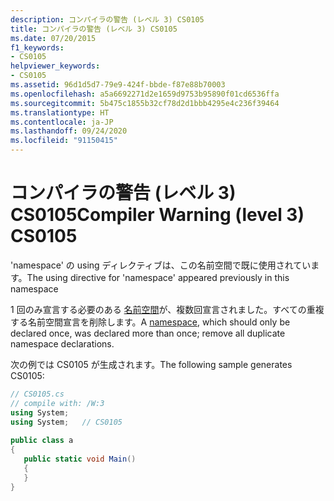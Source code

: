 ```yaml
---
description: コンパイラの警告 (レベル 3) CS0105
title: コンパイラの警告 (レベル 3) CS0105
ms.date: 07/20/2015
f1_keywords:
- CS0105
helpviewer_keywords:
- CS0105
ms.assetid: 96d1d5d7-79e9-424f-bbde-f87e88b70003
ms.openlocfilehash: a5a6692271d2e1659d9753b95890f01cd6536ffa
ms.sourcegitcommit: 5b475c1855b32cf78d2d1bbb4295e4c236f39464
ms.translationtype: HT
ms.contentlocale: ja-JP
ms.lasthandoff: 09/24/2020
ms.locfileid: "91150415"
---
```

# <a name="compiler-warning-level-3-cs0105"></a><span data-ttu-id="05cca-103">コンパイラの警告 (レベル 3) CS0105</span><span class="sxs-lookup"><span data-stu-id="05cca-103">Compiler Warning (level 3) CS0105</span></span>

<span data-ttu-id="05cca-104">'namespace' の using ディレクティブは、この名前空間で既に使用されています。</span><span class="sxs-lookup"><span data-stu-id="05cca-104">The using directive for 'namespace' appeared previously in this namespace</span></span>  
  
 <span data-ttu-id="05cca-105">1 回のみ宣言する必要のある [名前空間](../language-reference/keywords/namespace.md)が、複数回宣言されました。すべての重複する名前空間宣言を削除します。</span><span class="sxs-lookup"><span data-stu-id="05cca-105">A [namespace](../language-reference/keywords/namespace.md), which should only be declared once, was declared more than once; remove all duplicate namespace declarations.</span></span>  
  
 <span data-ttu-id="05cca-106">次の例では CS0105 が生成されます。</span><span class="sxs-lookup"><span data-stu-id="05cca-106">The following sample generates CS0105:</span></span>  
  
```csharp  
// CS0105.cs  
// compile with: /W:3  
using System;  
using System;   // CS0105  
  
public class a  
{  
   public static void Main()  
   {  
   }  
}  
```
